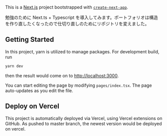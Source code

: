 This is a [Next.js](https://nextjs.org/) project bootstrapped with [`create-next-app`](https://github.com/vercel/next.js/tree/canary/packages/create-next-app).

勉強のために Next.ts + Typescript を導入してみます。ポートフォリオは構造を作り直したくなったので仕切り直しのためにリポジトリを変えました。

## Getting Started

In this project, yarn is utilized to manage packages. For development build, run

```bash
yarn dev
```

then the result would come on to [http://localhost:3000](http://localhost:3000).

You can start editing the page by modifying `pages/index.tsx`. The page auto-updates as you edit the file.

## Deploy on Vercel

This project is automatically deployed via Vercel, using Vercel extensions on GitHub. As pushed to master branch, the newest version would be deployed on vercel.
